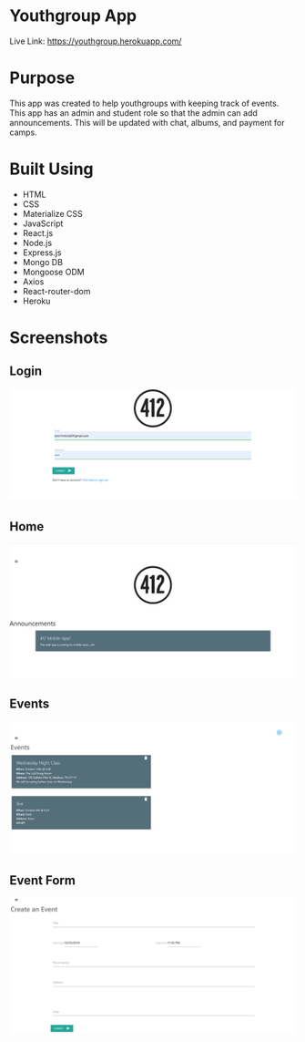 # Youthgroup App

Live Link: https://youthgroup.herokuapp.com/

# Purpose

This app was created to help youthgroups with keeping track of events. This app has an admin and student role so that the admin can add announcements. This will be updated with chat, albums, and payment for camps.

# Built Using

- HTML
- CSS
- Materialize CSS
- JavaScript
- React.js
- Node.js
- Express.js
- Mongo DB
- Mongoose ODM
- Axios
- React-router-dom
- Heroku

# Screenshots

## Login
![Login](./client/src/images/login.png)

## Home
![Home](./client/src/images/home.png)

## Events
![Events](./client/src/images/event.png)

## Event Form
![Event Form](./client/src/images/eventform.png)
